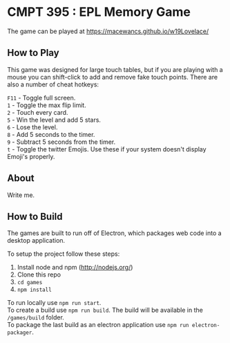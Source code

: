 # CMPT 395 : EPL Memory Game

The game can be played at https://macewancs.github.io/w19Lovelace/

## How to Play

This game was designed for large touch tables, but if you are playing with a mouse 
you can shift-click to add and remove fake touch points. There are also a number of
cheat hotkeys:

`F11` - Toggle full screen.  
`1` - Toggle the max flip limit.  
`2` - Touch every card.  
`5` - Win the level and add 5 stars.  
`6` - Lose the level.  
`8` - Add 5 seconds to the timer.  
`9` - Subtract 5 seconds from the timer.  
`t` - Toggle the twitter Emojis. Use these if your system doesn't display Emoji's properly.

## About

Write me.

## How to Build

The games are built to run off of Electron, which packages web code into a desktop application.

To setup the project follow these steps:
1. Install node and npm (http://nodejs.org/)
2. Clone this repo
3. `cd games`
4. `npm install`

To run locally use `npm run start`.  
To create a build use `npm run build`. The build will be available in the `/games/build` folder.  
To package the last build as an electron application use `npm run electron-packager`.